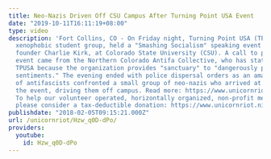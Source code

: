 ```yaml
---
title: Neo-Nazis Driven Off CSU Campus After Turning Point USA Event
date: "2019-10-11T16:11:19+08:00"
type: video
description: 'Fort Collins, CO - On Friday night, Turning Point USA (TPUSA), a right-wing
  xenophobic student group, held a "Smashing Socialism" speaking event featuring its
  founder Charlie Kirk, at Colorado State University (CSU). A call to protest the
  event came from the Northern Colorado Antifa Collective, who has stated they oppose
  TPUSA because the organization provides "sanctuary" to "dangerously prejudicial
  sentiments." The evening ended with police dispersal orders as an amassed crowd
  of antifascists confronted a small group of neo-nazis who arrived at the end of
  the event, driving them off campus. Read more: https://www.unicornriot.ninja/2018/neo-nazis-driven-off-csu-campus-turning-point-usa-event/
  To help our volunteer operated, horizontally organized, non-profit media collective
  please consider a tax-deductible donation: https://www.unicornriot.ninja/support-our-work/'
publishdate: "2018-02-05T09:15:21.000Z"
url: /unicornriot/Hzw_q0D-dPo/
providers:
  youtube:
    id: Hzw_q0D-dPo
---
```

